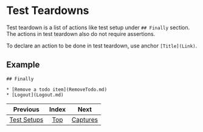 # Test Teardowns

Test teardown is a list of actions like test setup under `## Finally` section. The actions in test teardown also do not require assertions.

To declare an action to be done in test teardown, use anchor `[Title](Link)`.

## Example

```
## Finally

* [Remove a todo item](RemoveTodo.md)
* [Logout](Logout.md)
```

| Previous | Index | Next |
| :-: | :-: | :-: |
| [Test Setups](TestSetups.md) | [Top](README.md) | [Captures](Captures.md) |